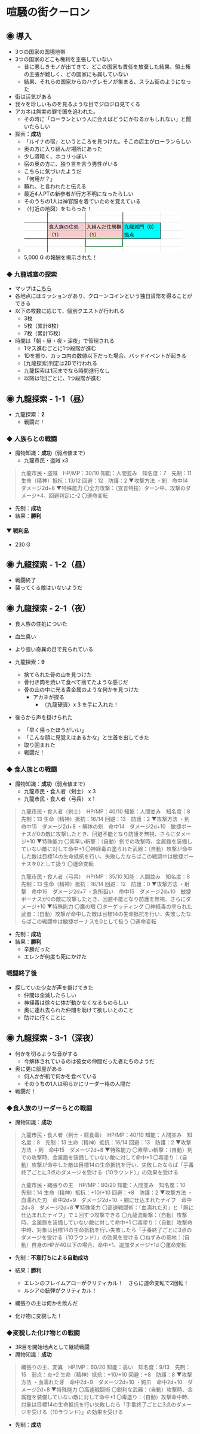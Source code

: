 # 喧騒の街クーロン
## ◉ 導入
- 3つの国家の国境地帯
- 3つの国家のどこも権利を主張していない
  - 昔に悪しきモノが出てきて、どこの国家も責任を放棄した結果、領土権の主張が難しく、どの国家にも属していない
  - 結果、それらの国家からのハグレモノが集まる、スラム街のようになった
- 街は活気がある
- 我々を珍しいものを見るような目でジロジロ見てくる
- アカネは無実の罪で国を追われた。
  - その時に「ローランという人に会えばどうにかなるかもしれない」と聞いたらしい
- 探索：**成功**
  - 「ルイナの宿」というところを見つけた。そこの店主がローランらしい
  - 奥の方に入り組んだ場所にあった
  - 少し薄暗く、ホコリっぽい
  - 宿の奥の方に、独り言を言う男性がいる
  - こちらに気づいたようだ
  - 「何用だ？」
  - 頼れ、と言われたと伝える
  - 最近4人PTの新参者が行方不明になったらしい
  - そのうちの1人は神官服を着ていたのを覚えている
  - 〈付近の地図〉をもらった！
  - ![付近の地図](/TheRestlessCityOfKowloon/img/c1_map1.png)
  - 5,000 G の報酬を掲示された！

### ◆ 九龍城塞の探索
- マップは[こちら](https://docs.google.com/spreadsheets/d/1Sge9AZEJw7i-XSrFZQYc8BxFgdprQ0uoL-oijxtVY88/edit?gid=0#gid=0)
- 各地点にはミッションがあり、クローンコインという独自貨幣を得ることができる
- 以下の枚数に応じて、個別クエストが行われる
  - 3枚
  - 5枚（累計8枚）
  - 7枚（累計15枚）
- 時間は「朝・昼・夜・深夜」で管理される
  - 1マス進むごとに1つ段階が進む
  - 1Dを振り、カッコ内の数値以下だった場合、バッドイベントが起きる
  - [九龍探索]判定は2Dで行われる
  - 九龍探索は1回までなら時間進行なし
  - 以降は1回ごとに、1つ段階が進む

## ◉ 九龍探索 - 1-1（昼）
- 九龍探索：**2**
  - 戦闘だ！

### ◆ 人族らとの戦闘
- 魔物知識：**成功**（弱点値まで）
  - 九龍市民・盗賊 x3
> 九龍市民・盗賊　HP/MP：30/10
> 知能：人間並み　知名度：7　先制：11
> 生命（精神）抵抗：13/12 回避：12　防護：2
> ▼攻撃方法
> ・剣　命中14　ダメージ2d+8
> ▼特殊能力
> 〇全力攻撃：（宣言特技）ターン中、攻撃のダメージ+4。回避判定に-2
> 〇運命変転
- 先制：**成功**
- 結果：**勝利**

#### ▼ 戦利品
- 230 G

## ◉ 九龍探索 - 1-2（昼）
- 戦闘終了
- 襲ってくる敵はいないようだ

## ◉ 九龍探索 - 2-1（夜）
- 食人族の住処についた
- 血生臭い
- より強い奇異の目で見られている

- 九龍探索：**9**
  - 捨てられた骨の山を見つけた
  - 骨付き肉を焼いて食べて捨てたような感じだ
  - 骨の山の中に光る貴金属のような何かを見つけた
    - アカネが探る
      - 〈九龍硬貨〉x 3 を手に入れた！

- 後ろから声を掛けられた
  - 「早く帰ったほうがいい」
  - 「こんな顔に見覚えはあるかな」と生首を出してきた
  - 取り囲まれた
  - 戦闘だ！

### ◆ 食人族との戦闘
- 魔物知識：**成功**（弱点値まで）
  - 九龍市民・食人者（剣士） x 3
  - 九龍市民・食人者（弓兵） x 1
> 九龍市民・食人者（剣士）　HP/MP：40/10
> 知能：人間並み　知名度：8　先制：13
> 生命（精神）抵抗：16/14 回避：13　防護：2
> ▼攻撃方法
> ・剣　命中15　ダメージ2d+8
> ・解体の剣　命中14　ダメージ2d+10　敏捷ボーナスが0の敵に攻撃したとき、回避不能となり防護を無視、さらにダメージ+10
> ▼特殊能力
> 〇素早い斬撃：（自動）剣での攻撃時、金属鎧を装備していない敵に対して命中+1
> 〇神経毒の塗られた武器：（自動）攻撃が命中した敵は目標14の生命抵抗を行い、失敗したならばこの戦闘中は敏捷ボーナスを0として扱う
> 〇運命変転
>
> 九龍市民・食人者（弓兵）　HP/MP：35/10
> 知能：人間並み　知名度：8　先制：13
> 生命（精神）抵抗：16/14 回避：12　防護：0
> ▼攻撃方法
> ・射撃　命中16　ダメージ2d+7
> ・急所狙い　命中15　ダメージ2d+10　敏捷ボーナスが0の敵に攻撃したとき、回避不能となり防護を無視、さらにダメージ+10
> ▼特殊能力
> 〇鷹の眼
> 〇ターゲッティング
> 〇神経毒の塗られた武器：（自動）攻撃が命中した敵は目標14の生命抵抗を行い、失敗したならばこの戦闘中は敏捷ボーナスを0として扱う
> 〇運命変転
- 先制：**成功**
- 結果：**勝利**
  - 辛勝だった
  - エレンが何度も死にかけた

### 戦闘終了後
- 探していた少女が声を掛けてきた
  - 仲間は全滅したらしい
  - 神経毒は徐々に体が動かなくなるものらしい
  - 奥に連れ去られた仲間を助けて欲しいとのこと
  - 助けに行くことに

## ◉ 九龍探索 - 3-1（深夜）
- 何かを切るような音がする
  - 今解体されているのは彼女の仲間だった者たちのようだ
- 奥に更に部屋がある
  - 何人かが机で何かを食べている
  - そのうちの1人は明らかにリーダー格の人間だ
- 戦闘だ！

### ◆食人族のリーダーらとの戦闘
- 魔物知識：**成功**
> 九龍市民・食人者（剣士・腐食毒）　HP/MP：40/10
> 知能：人間並み　知名度：8　先制：13
> 生命（精神）抵抗：16/14 回避：13　防護：2
> ▼攻撃方法
> ・剣　命中15　ダメージ2d+8
> ▼特殊能力
> 〇素早い斬撃：（自動）剣での攻撃時、金属鎧を装備していない敵に対して命中+1
> 〇毒塗り：（自動）攻撃が命中した敵は目標14の生命抵抗を行い、失敗したならば「手番終了ごとに3点のダメージを受ける（10ラウンド）」の効果を受ける
>
> 九龍市民・縄張りの主　HP/MP：80/20
> 知能：人間並み　知名度：10　先制：14
> 生命（精神）抵抗：+10/+10 回避：+8　防護：2
> ▼攻撃方法
> ・血濡れた刃　命中2d+9　ダメージ2d+10
> ・腕に仕込まれたナイフ　命中2d+8　ダメージ2d+8
> ▼特殊能力
> 〇高速戦闘術：「血濡れた刃」と「腕に仕込まれたナイフ」で１回ずつ攻撃できる
> 〇九龍流斬撃：（自動）攻撃時、金属鎧を装備していない敵に対して命中+1
> 〇毒塗り：（自動）攻撃命中時、対象は目標14の生命抵抗を行い失敗したら「手番終了ごとに3点のダメージを受ける（10ラウンド）」の効果を受ける
> 〇ねずみの意地：（自動）自身のHPが40以下の場合、命中+1、追加ダメージ+1d
> 〇運命変転
- 先制：**不意打ちによる自動成功**
- 結果：**勝利**
  - エレンのフレイムアローがクリティカル！　さらに運命変転で2回転！
  - ルシアの銃弾がクリティカル！

- 縄張りの主は何かを飲んだ
- 化け物に変貌した！

### ◆変貌した化け物との戦闘
- 3R目を開始地点として継続戦闘
- 魔物知識：**成功**
> 縄張りの主、変異　HP/MP：60/20
> 知能：高い　知名度：9/13　先制：15　弱点：炎+2
> 生命（精神）抵抗：+10/+10 回避：+8　防護：8
> ▼攻撃方法
> ・血濡れた牙　命中2d+9　ダメージ2d+10
> ・鉤爪　命中2d+10　ダメージ2d+8
> ▼特殊能力
> 〇高速戦闘術
> 〇鋭利な武器：（自動）攻撃時、金属鎧を装備していない敵に対して命中+1
> 〇毒塗り：（自動）攻撃命中時、対象は目標14の生命抵抗を行い失敗したら「手番終了ごとに3点のダメージを受ける（10ラウンド）」の効果を受ける
- 先制：**成功**
